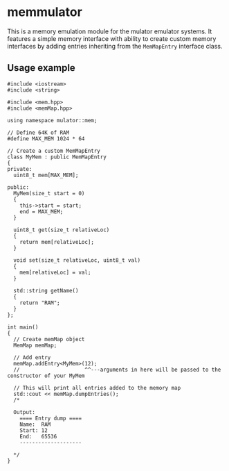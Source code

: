 # memmulator
This is a memory emulation module for the mulator emulator systems. It features a simple memory interface with ability to create custom memory interfaces by adding entries inheriting from the ```MemMapEntry``` interface class.

## Usage example
```
#include <iostream>
#include <string>

#include <mem.hpp>
#include <memMap.hpp>

using namespace mulator::mem;

// Define 64K of RAM
#define MAX_MEM 1024 * 64

// Create a custom MemMapEntry
class MyMem : public MemMapEntry
{
private:
  uint8_t mem[MAX_MEM];

public:
  MyMem(size_t start = 0)
  {
    this->start = start;
    end = MAX_MEM;
  }

  uint8_t get(size_t relativeLoc)
  {
    return mem[relativeLoc];
  }

  void set(size_t relativeLoc, uint8_t val)
  {
    mem[relativeLoc] = val;
  }

  std::string getName()
  {
    return "RAM";
  }
};

int main()
{
  // Create memMap object
  MemMap memMap;

  // Add entry
  memMap.addEntry<MyMem>(12);
  //                     ^^---arguments in here will be passed to the constructor of your MyMem

  // This will print all entries added to the memory map
  std::cout << memMap.dumpEntries();
  /*

  Output:
    ==== Entry dump ====
    Name:  RAM
    Start: 12
    End:   65536
    --------------------

  */
}
```